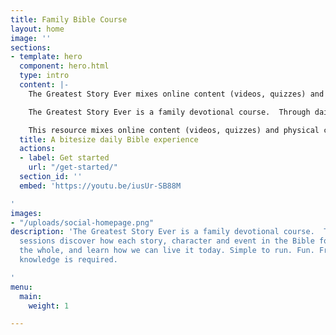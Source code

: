 ```yaml
---
title: Family Bible Course
layout: home
image: ''
sections:
- template: hero
  component: hero.html
  type: intro
  content: |-
    The Greatest Story Ever mixes online content (videos, quizzes) and physical cards to form a colourful storyline in your own home. Through daily sessions (15 mins _ish_) discover how each Bible story forms part of _the greatest story ever_ and how we can live it today. Simple to run. No prior knowledge required.

    The Greatest Story Ever is a family devotional course.  Through daily sessions discover how each Bible story forms part of _the greatest story ever_ and how we can live it today. Simple to run. Fun. Free. No prior knowledge required.

    This resource mixes online content (videos, quizzes) and physical cards to form an interactive colourful learning experience - in your own home.
  title: A bitesize daily Bible experience
  actions:
  - label: Get started
    url: "/get-started/"
  section_id: ''
  embed: 'https://youtu.be/iusUr-SB88M

'
images:
- "/uploads/social-homepage.png"
description: 'The Greatest Story Ever is a family devotional course.  Through daily
  sessions discover how each story, character and event in the Bible forms part of
  the whole, and learn how we can live it today. Simple to run. Fun. Free. No prior
  knowledge is required.

'
menu:
  main:
    weight: 1

---
```

